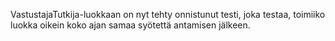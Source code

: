 VastustajaTutkija-luokkaan on nyt tehty onnistunut testi, joka testaa, toimiiko luokka oikein koko ajan samaa syötettä antamisen jälkeen.

